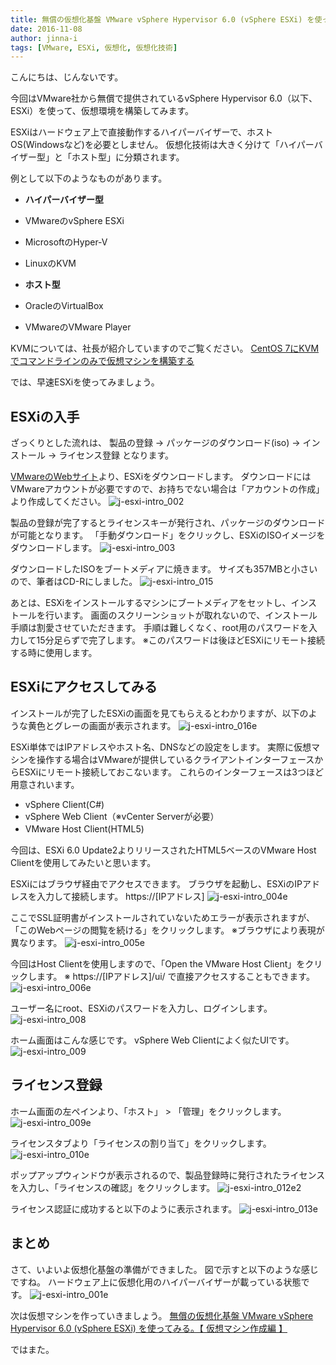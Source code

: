 ```yaml
---
title: 無償の仮想化基盤 VMware vSphere Hypervisor 6.0 (vSphere ESXi) を使ってみる。【 導入編 】
date: 2016-11-08
author: jinna-i
tags: [VMware, ESXi, 仮想化, 仮想化技術]
---
```


こんにちは、じんないです。

今回はVMware社から無償で提供されているvSphere Hypervisor 6.0（以下、ESXi）を使って、仮想環境を構築してみます。

ESXiはハードウェア上で直接動作するハイパーバイザーで、ホストOS(Windowsなど)を必要としません。
仮想化技術は大きく分けて「ハイパーバイザー型」と「ホスト型」に分類されます。

例として以下のようなものがあります。

* **ハイパーバイザー型**
 * VMwareのvSphere ESXi
 * MicrosoftのHyper-V
 * LinuxのKVM　

* **ホスト型**  
 * OracleのVirtualBox
 * VMwareのVMware Player

KVMについては、社長が紹介していますのでご覧ください。
[CentOS 7にKVMでコマンドラインのみで仮想マシンを構築する](https://mseeeen.msen.jp/make-virtual-machine-with-kvm-in-centos-7/)

では、早速ESXiを使ってみましょう。

## ESXiの入手

ざっくりとした流れは、
製品の登録 → パッケージのダウンロード(iso) → インストール → ライセンス登録 となります。

[VMwareのWebサイト](https://my.vmware.com/jp/web/vmware/evalcenter?p=free-esxi6)より、ESXiをダウンロードします。
ダウンロードにはVMwareアカウントが必要ですので、お持ちでない場合は「アカウントの作成」より作成してください。
![j-esxi-intro_002](images/vmware-vsphere-hypervisor-6-esxi-intro-1.png)

製品の登録が完了するとライセンスキーが発行され、パッケージのダウンロードが可能となります。
「手動ダウンロード」をクリックし、ESXiのISOイメージをダウンロードします。
![j-esxi-intro_003](images/vmware-vsphere-hypervisor-6-esxi-intro-2.png)

ダウンロードしたISOをブートメディアに焼きます。
サイズも357MBと小さいので、筆者はCD-Rにしました。
![j-esxi-intro_015](images/vmware-vsphere-hypervisor-6-esxi-intro-3.png)

あとは、ESXiをインストールするマシンにブートメディアをセットし、インストールを行います。
画面のスクリーンショットが取れないので、インストール手順は割愛させていただきます。
手順は難しくなく、root用のパスワードを入力して15分足らずで完了します。
※このパスワードは後ほどESXiにリモート接続する時に使用します。


## ESXiにアクセスしてみる

インストールが完了したESXiの画面を見てもらえるとわかりますが、以下のような黄色とグレーの画面が表示されます。
![j-esxi-intro_016e](images/vmware-vsphere-hypervisor-6-esxi-intro-4.png)

ESXi単体ではIPアドレスやホスト名、DNSなどの設定をします。
実際に仮想マシンを操作する場合はVMwareが提供しているクライアントインターフェースからESXiにリモート接続しておこないます。
これらのインターフェースは3つほど用意されいます。

* vSphere Client(C#)
* vSphere Web Client（※vCenter Serverが必要）
* VMware Host Client(HTML5)　

今回は、ESXi 6.0 Update2よりリリースされたHTML5ベースのVMware Host Clientを使用してみたいと思います。

ESXiにはブラウザ経由でアクセスできます。
ブラウザを起動し、ESXiのIPアドレスを入力して接続します。
https://[IPアドレス]
![j-esxi-intro_004e](images/vmware-vsphere-hypervisor-6-esxi-intro-5.png)

ここでSSL証明書がインストールされていないためエラーが表示されますが、「このWebページの閲覧を続ける」をクリックします。
※ブラウザにより表現が異なります。
![j-esxi-intro_005e](images/vmware-vsphere-hypervisor-6-esxi-intro-6.png)

今回はHost Clientを使用しますので、「Open the VMware Host Client」をクリックします。
※ https://[IPアドレス]/ui/ で直接アクセスすることもできます。
![j-esxi-intro_006e](images/vmware-vsphere-hypervisor-6-esxi-intro-7.png)

ユーザー名にroot、ESXiのパスワードを入力し、ログインします。
![j-esxi-intro_008](images/vmware-vsphere-hypervisor-6-esxi-intro-8.png)

ホーム画面はこんな感じです。
vSphere Web Clientによく似たUIです。
![j-esxi-intro_009](images/vmware-vsphere-hypervisor-6-esxi-intro-9.png)

## ライセンス登録

ホーム画面の左ペインより、「ホスト」 > 「管理」をクリックします。
![j-esxi-intro_009e](images/vmware-vsphere-hypervisor-6-esxi-intro-10.png)

ライセンスタブより「ライセンスの割り当て」をクリックします。
![j-esxi-intro_010e](images/vmware-vsphere-hypervisor-6-esxi-intro-11.png)

ポップアップウィンドウが表示されるので、製品登録時に発行されたライセンスを入力し、「ライセンスの確認」をクリックします。
![j-esxi-intro_012e2](images/vmware-vsphere-hypervisor-6-esxi-intro-12.png)

ライセンス認証に成功すると以下のように表示されます。
![j-esxi-intro_013e](images/vmware-vsphere-hypervisor-6-esxi-intro-13.png)

## まとめ

さて、いよいよ仮想化基盤の準備ができました。
図で示すと以下のような感じですね。
ハードウェア上に仮想化用のハイパーバイザーが載っている状態です。
![j-esxi-intro_001e](images/vmware-vsphere-hypervisor-6-esxi-intro-14.png)

次は仮想マシンを作っていきましょう。
[無償の仮想化基盤 VMware vSphere Hypervisor 6.0 (vSphere ESXi) を使ってみる。【 仮想マシン作成編 】](https://mseeeen.msen.jp/vmware-vsphere-hypervisor-6-esxi-intro-2/)

ではまた。